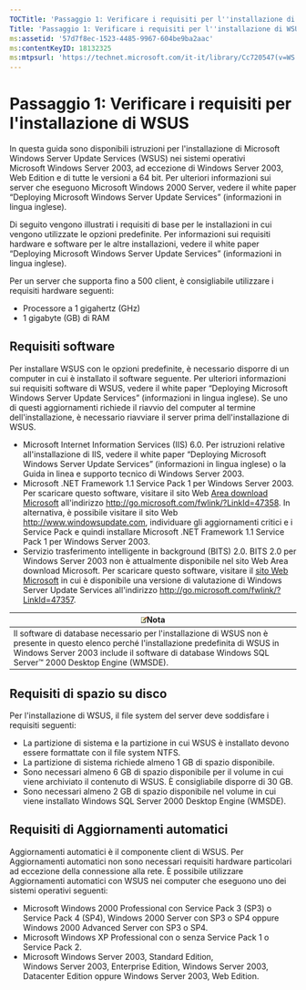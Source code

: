 ```yaml
---
TOCTitle: 'Passaggio 1: Verificare i requisiti per l''installazione di WSUS'
Title: 'Passaggio 1: Verificare i requisiti per l''installazione di WSUS'
ms:assetid: '57d7f8ec-1523-4485-9967-604be9ba2aac'
ms:contentKeyID: 18132325
ms:mtpsurl: 'https://technet.microsoft.com/it-it/library/Cc720547(v=WS.10)'
---
```


Passaggio 1: Verificare i requisiti per l'installazione di WSUS
===============================================================

In questa guida sono disponibili istruzioni per l'installazione di Microsoft Windows Server Update Services (WSUS) nei sistemi operativi Microsoft Windows Server 2003, ad eccezione di Windows Server 2003, Web Edition e di tutte le versioni a 64 bit. Per ulteriori informazioni sui server che eseguono Microsoft Windows 2000 Server, vedere il white paper “Deploying Microsoft Windows Server Update Services” (informazioni in lingua inglese).

Di seguito vengono illustrati i requisiti di base per le installazioni in cui vengono utilizzate le opzioni predefinite. Per informazioni sui requisiti hardware e software per le altre installazioni, vedere il white paper “Deploying Microsoft Windows Server Update Services” (informazioni in lingua inglese).

Per un server che supporta fino a 500 client, è consigliabile utilizzare i requisiti hardware seguenti:

-   Processore a 1 gigahertz (GHz)
-   1 gigabyte (GB) di RAM

Requisiti software
------------------

Per installare WSUS con le opzioni predefinite, è necessario disporre di un computer in cui è installato il software seguente. Per ulteriori informazioni sui requisiti software di WSUS, vedere il white paper “Deploying Microsoft Windows Server Update Services” (informazioni in lingua inglese). Se uno di questi aggiornamenti richiede il riavvio del computer al termine dell'installazione, è necessario riavviare il server prima dell'installazione di WSUS.

-   Microsoft Internet Information Services (IIS) 6.0. Per istruzioni relative all'installazione di IIS, vedere il white paper “Deploying Microsoft Windows Server Update Services” (informazioni in lingua inglese) o la Guida in linea e supporto tecnico di Windows Server 2003.
-   Microsoft .NET Framework 1.1 Service Pack 1 per Windows Server 2003. Per scaricare questo software, visitare il sito Web [Area download Microsoft](http://go.microsoft.com/fwlink/?linkid=47358) all'indirizzo http://go.microsoft.com/fwlink/?LinkId=47358.
    In alternativa, è possibile visitare il sito Web http://www.windowsupdate.com, individuare gli aggiornamenti critici e i Service Pack e quindi installare Microsoft .NET Framework 1.1 Service Pack 1 per Windows Server 2003.
-   Servizio trasferimento intelligente in background (BITS) 2.0. BITS 2.0 per Windows Server 2003 non è attualmente disponibile nel sito Web Area download Microsoft. Per scaricare questo software, visitare il [sito Web Microsoft](http://go.microsoft.com/fwlink/?linkid=47357) in cui è disponibile una versione di valutazione di Windows Server Update Services all'indirizzo http://go.microsoft.com/fwlink/?LinkId=47357.

| ![](images/Cc720547.note(WS.10).gif)Nota                                                                                                                                                                             |
|---------------------------------------------------------------------------------------------------------------------------------------------------------------------------------------------------------------------------------------------------|
| Il software di database necessario per l'installazione di WSUS non è presente in questo elenco perché l'installazione predefinita di WSUS in Windows Server 2003 include il software di database Windows SQL Server™ 2000 Desktop Engine (WMSDE). |

Requisiti di spazio su disco
----------------------------

Per l'installazione di WSUS, il file system del server deve soddisfare i requisiti seguenti:

-   La partizione di sistema e la partizione in cui WSUS è installato devono essere formattate con il file system NTFS.
-   La partizione di sistema richiede almeno 1 GB di spazio disponibile.
-   Sono necessari almeno 6 GB di spazio disponibile per il volume in cui viene archiviato il contenuto di WSUS. È consigliabile disporre di 30 GB.
-   Sono necessari almeno 2 GB di spazio disponibile nel volume in cui viene installato Windows SQL Server 2000 Desktop Engine (WMSDE).

Requisiti di Aggiornamenti automatici
-------------------------------------

Aggiornamenti automatici è il componente client di WSUS. Per Aggiornamenti automatici non sono necessari requisiti hardware particolari ad eccezione della connessione alla rete. È possibile utilizzare Aggiornamenti automatici con WSUS nei computer che eseguono uno dei sistemi operativi seguenti:

-   Microsoft Windows 2000 Professional con Service Pack 3 (SP3) o Service Pack 4 (SP4), Windows 2000 Server con SP3 o SP4 oppure Windows 2000 Advanced Server con SP3 o SP4.
-   Microsoft Windows XP Professional con o senza Service Pack 1 o Service Pack 2.
-   Microsoft Windows Server 2003, Standard Edition, Windows Server 2003, Enterprise Edition, Windows Server 2003, Datacenter Edition oppure Windows Server 2003, Web Edition.
